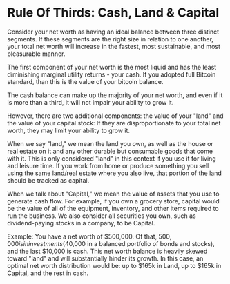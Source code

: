 # Rule Of Thirds: Cash, Land & Capital

Consider your net worth as having an ideal balance between three distinct segments. If these segments are the right size in relation to one another, your total net worth will increase in the fastest, most sustainable, and most pleasurable manner.

The first component of your net worth is the most liquid and has the least diminishing marginal utility returns - your cash. If you adopted full Bitcoin standard, than this is the value of your bitcoin balance.

The cash balance can make up the majority of your net worth, and even if it is more than a third, it will not impair your ability to grow it.

However, there are two additional components: the value of your "land" and the value of your capital stock: If they are disproportionate to your total net worth, they may limit your ability to grow it.

When we say "land," we mean the land you own, as well as the house or real estate on it and any other durable but consumable goods that come with it. This is only considered "land" in this context if you use it for living and leisure time. If you work from home or produce something you sell using the same land/real estate where you also live, that portion of the land should be tracked as capital.

When we talk about "Capital," we mean the value of assets that you use to generate cash flow. For example, if you own a grocery store, capital would be the value of all of the equipment, inventory, and other items required to run the business. We also consider all securities you own, such as dividend-paying stocks in a company, to be Capital.

Example: You have a net worth of $500,000. Of that, $500,000 is in investments ($40,000 in a balanced portfolio of bonds and stocks), and the last $10,000 is cash. This net worth balance is heavily skewed toward "land" and will substantially hinder its growth. In this case, an optimal net worth distribution would be: up to $165k in Land, up to $165k in Capital, and the rest in cash.
